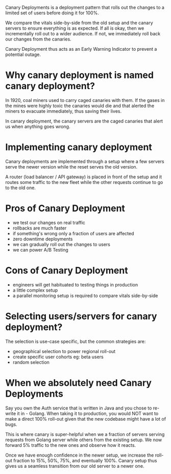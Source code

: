 Canary Deployments is a deployment pattern that rolls out the changes to a limited set of users before doing it for 100%.

We compare the vitals side-by-side from the old setup and the canary servers to ensure everything is as expected. If all is okay, then we incrementally roll out to a wider audience. If not, we immediately roll back our changes from the canaries.

Canary Deployment thus acts as an Early Warning Indicator to prevent a potential outage.

# Why canary deployment is named canary deployment?

In 1920, coal miners used to carry caged canaries with them. If the gases in the mines were highly toxic the canaries would die and that alerted the miners to evacuate immediately, thus saving their lives.

In canary deployment, the canary servers are the caged canaries that alert us when anything goes wrong.

# Implementing canary deployment

Canary deployments are implemented through a setup where a few servers serve the newer version while the reset serves the old version.

A router (load balancer / API gateway) is placed in front of the setup and it routes some traffic to the new fleet while the other requests continue to go to the old one.

# Pros of Canary Deployment

- we test our changes on real traffic
- rollbacks are much faster
- if something's wrong only a fraction of users are affected
- zero downtime deployments
- we can gradually roll out the changes to users
- we can power A/B Testing

# Cons of Canary Deployment

- engineers will get habituated to testing things in production
- a little complex setup
- a parallel monitoring setup is required to compare vitals side-by-side

# Selecting users/servers for canary deployment?

The selection is use-case specific, but the common strategies are:

- geographical selection to power regional roll-out
- create specific user cohorts eg: beta users
- random selection

# When we absolutely need Canary Deployments

Say you own the Auth service that is written in Java and you chose to re-write it in - Golang. When taking it to production, you would NOT want to make a direct 100% roll-out given that the new codebase might have a lot of bugs.

This is where canary is super-helpful when we a fraction of servers serving requests from Golang server while others from the existing setup. We now forward 5% traffic to the new ones and observe how it reacts.

Once we have enough confidence in the newer setup, we increase the roll-out fraction to 15%, 50%, 75%, and eventually 100%. Canary setup thus gives us a seamless transition from our old server to a newer one.